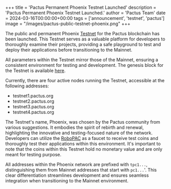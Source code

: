 +++
title = 'Pactus Permanent Phoenix Testnet Launched'
description = 'Pactus Permanent Phoenix Testnet Launched.'
author = 'Pactus Team'
date = 2024-03-16T00:00:00+00:00
tags = ['announcement', 'testnet', 'pactus']
image = "/images/pactus-public-testnet-phoenix.png"
+++

The public and permanent Phoenix [Testnet](/2023/03/01/what-is-testnet)
for the Pactus blockchain has been launched.
This Testnet serves as a valuable platform for developers to thoroughly examine their projects,
providing a safe playground to test and deploy their applications before transitioning to the Mainnet.

All parameters within the Testnet mirror those of the Mainnet,
ensuring a consistent environment for testing and development.
The genesis block for the Testnet is available
[here](https://github.com/pactus-project/pactus/blob/main/genesis/testnet.json).

Currently, there are four active nodes running the Testnet, accessible at the following addresses:

- testnet1.pactus.org
- testnet2.pactus.org
- testnet3.pactus.org
- testnet4.pactus.org

The Testnet's name, Phoenix, was chosen by the Pactus community from various suggestions.
It embodies the spirit of rebirth and renewal, highlighting the innovative and testing-focused nature of the network.
Developers can utilize the [RoboPAC](https://github.com/robopac-project/RoboPac) as a faucet to receive test coins and
thoroughly test their applications within this environment.
It's important to note that the coins within this Testnet hold no monetary value and are only meant for testing purpose.

All addresses within the Phoenix network are prefixed with `tpc1...`,
distinguishing them from Mainnet addresses that start with `pc1...`'.
This clear differentiation streamlines development and ensures seamless integration when transitioning to
the Mainnet environment.